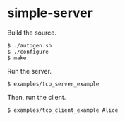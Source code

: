 simple-server
===

Build the source.

```console
$ ./autogen.sh
$ ./configure
$ make
```

Run the server.

```console
$ examples/tcp_server_example
```

Then, run the client.

```console
$ examples/tcp_client_example Alice
```
